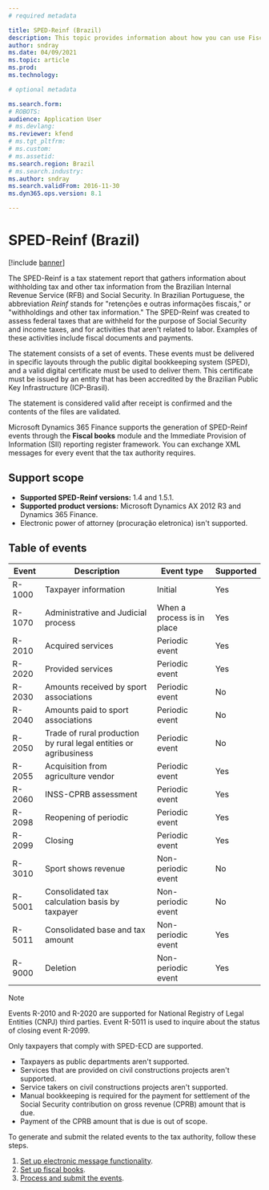 ```yaml
---
# required metadata

title: SPED-Reinf (Brazil)
description: This topic provides information about how you can use Fiscal books and the electronic message framework to set up SPED-Reinf events.
author: sndray
ms.date: 04/09/2021
ms.topic: article
ms.prod: 
ms.technology: 

# optional metadata

ms.search.form: 
# ROBOTS: 
audience: Application User
# ms.devlang: 
ms.reviewer: kfend
# ms.tgt_pltfrm: 
# ms.custom: 
# ms.assetid: 
ms.search.region: Brazil
# ms.search.industry: 
ms.author: sndray
ms.search.validFrom: 2016-11-30
ms.dyn365.ops.version: 8.1

---
```


# SPED-Reinf (Brazil) 

[!include [banner](../includes/banner.md)]

The SPED-Reinf is a tax statement report that gathers information about withholding tax and other tax information from the Brazilian Internal Revenue Service (RFB) and Social Security. In Brazilian Portuguese, the abbreviation *Reinf* stands for "retenções e outras informações fiscais," or "withholdings and other tax information." The SPED-Reinf was created to assess federal taxes that are withheld for the purpose of Social Security and income taxes, and for activities that aren't related to labor. Examples of these activities include fiscal documents and payments.  

The statement consists of a set of events. These events must be delivered in specific layouts through the public digital bookkeeping system (SPED), and a valid digital certificate must be used to deliver them. This certificate must be issued by an entity that has been accredited by the Brazilian Public Key Infrastructure (ICP-Brasil).

The statement is considered valid after receipt is confirmed and the contents of the files are validated.

Microsoft Dynamics 365 Finance supports the generation of SPED-Reinf events through the **Fiscal books** module and the Immediate Provision of Information (SII) reporting register framework. You can exchange XML messages for every event that the tax authority requires.

## Support scope

- **Supported SPED-Reinf versions:** 1.4 and 1.5.1.
- **Supported product versions:** Microsoft Dynamics AX 2012 R3 and Dynamics 365 Finance.
- Electronic power of attorney (procuração eletronica) isn't supported.

## Table of events

| Event | Description | Event type | Supported |
|---|---|---|---|
| R-1000 | Taxpayer information | Initial | Yes |
| R-1070 | Administrative and Judicial process | When a process is in place | Yes |
| R-2010 | Acquired services | Periodic event | Yes |
| R-2020 | Provided services | Periodic event | Yes |
| R-2030 | Amounts received by sport associations | Periodic event | No |
| R-2040 | Amounts paid to sport associations | Periodic event | No |
| R-2050 | Trade of rural production by rural legal entities or agribusiness | Periodic event | No |
| R-2055 | Acquisition from agriculture vendor | Periodic event | Yes |
| R-2060 | INSS-CPRB assessment | Periodic event | Yes |
| R-2098 | Reopening of periodic | Periodic event | Yes |
| R-2099 | Closing | Periodic event | Yes |
| R-3010 | Sport shows revenue | Non-periodic event | No |
| R-5001 | Consolidated tax calculation basis by taxpayer | Non-periodic event | No |
| R-5011 | Consolidated base and tax amount | Non-periodic event | Yes |
| R-9000 | Deletion | Non-periodic event | Yes |

> [!NOTE]
> Events R-2010 and R-2020 are supported for National Registry of Legal Entities (CNPJ) third parties. Event R-5011 is used to inquire about the status of closing event R-2099.

Only taxpayers that comply with SPED-ECD are supported.

- Taxpayers as public departments aren't supported.
- Services that are provided on civil constructions projects aren't supported.
- Service takers on civil constructions projects aren't supported.
- Manual bookkeeping is required for the payment for settlement of the Social Security contribution on gross revenue (CPRB) amount that is due.
- Payment of the CPRB amount that is due is out of scope.

To generate and submit the related events to the tax authority, follow these steps.

1. [Set up electronic message functionality](latam-bra-sped-reinf-electronic-messages.md). 
2. [Set up fiscal books](latam-bra-sped-reinf-setup-fiscal-books.md).
3. [Process and submit the events](latam-bra-sped-reinf.md).
